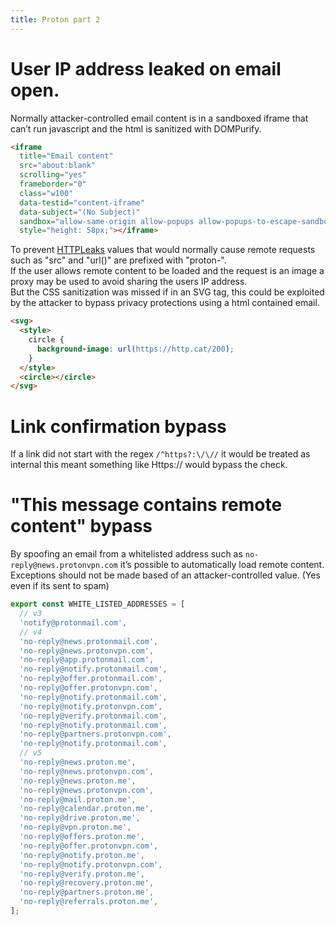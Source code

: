 ```yaml
---
title: Proton part 2
---
```


# User IP address leaked on email open.

Normally attacker-controlled email content is in a sandboxed iframe that can’t run javascript and the html is sanitized with DOMPurify.

```html
<iframe
  title="Email content"
  src="about:blank"
  scrolling="yes"
  frameborder="0"
  class="w100"
  data-testid="content-iframe"
  data-subject="(No Subject)"
  sandbox="allow-same-origin allow-popups allow-popups-to-escape-sandbox"
  style="height: 58px;"></iframe>
```

To prevent [HTTPLeaks](https://github.com/cure53/HTTPLeaks) values that would normally cause remote requests such as "src" and "url()" are prefixed with "proton-".  
If the user allows remote content to be loaded and the request is an image a proxy may be used to avoid sharing the users IP address.  
But the CSS sanitization was missed if in an SVG tag, this could be exploited by the attacker to bypass privacy protections using a html contained email.

```html
<svg>
  <style>
    circle {
      background-image: url(https://http.cat/200);
    }
  </style>
  <circle></circle>
</svg>
```

# Link confirmation bypass

If a link did not start with the regex `/^https?:\/\//` it would be treated as internal this meant something like Https:// would bypass the check.

# "This message contains remote content" bypass

By spoofing an email from a whitelisted address such as `no-reply@news.protonvpn.com` it’s possible to automatically load remote content.  
Exceptions should not be made based of an attacker-controlled value. (Yes even if its sent to spam)

```javascript
export const WHITE_LISTED_ADDRESSES = [
  // v3
  'notify@protonmail.com',
  // v4
  'no-reply@news.protonmail.com',
  'no-reply@news.protonvpn.com',
  'no-reply@app.protonmail.com',
  'no-reply@notify.protonmail.com',
  'no-reply@offer.protonmail.com',
  'no-reply@offer.protonvpn.com',
  'no-reply@notify.protonmail.com',
  'no-reply@notify.protonvpn.com',
  'no-reply@verify.protonmail.com',
  'no-reply@notify.protonmail.com',
  'no-reply@partners.protonvpn.com',
  'no-reply@notify.protonmail.com',
  // v5
  'no-reply@news.proton.me',
  'no-reply@news.protonvpn.com',
  'no-reply@news.proton.me',
  'no-reply@news.protonvpn.com',
  'no-reply@mail.proton.me',
  'no-reply@calendar.proton.me',
  'no-reply@drive.proton.me',
  'no-reply@vpn.proton.me',
  'no-reply@offers.proton.me',
  'no-reply@offer.protonvpn.com',
  'no-reply@notify.proton.me',
  'no-reply@notify.protonvpn.com',
  'no-reply@verify.proton.me',
  'no-reply@recovery.proton.me',
  'no-reply@partners.proton.me',
  'no-reply@referrals.proton.me',
];
```
